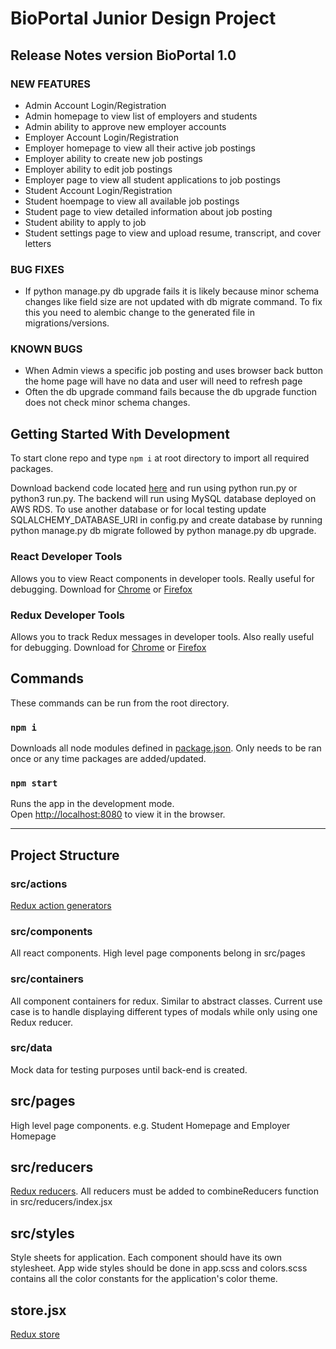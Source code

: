 BioPortal Junior Design Project
========

## Release Notes version BioPortal 1.0

### NEW FEATURES
* Admin Account Login/Registration
* Admin homepage to view list of employers and students
* Admin ability to approve new employer accounts
* Employer Account Login/Registration
* Employer homepage to view all their active job postings
* Employer ability to create new job postings
* Employer ability to edit job postings
* Employer page to view all student applications to job postings
* Student Account Login/Registration
* Student hoempage to view all available job postings
* Student page to view detailed information about job posting
* Student ability to apply to job
* Student settings page to view and upload resume, transcript, and cover letters


### BUG FIXES
* If python manage.py db upgrade fails it is likely because minor schema changes like field size are not updated with db migrate command. To fix this you need to alembic change to the generated file in migrations/versions.


### KNOWN BUGS
* When Admin views a specific job posting and uses browser back button the home page will have no data and user will need to refresh page
* Often the db upgrade command fails because the db upgrade function does not check minor schema changes.

## Getting Started With Development
To start clone repo and type `npm i` at root directory to import all required
packages.

Download backend code located [here](https://github.com/GTBioPortal/BioPortal_Backend) and run using python run.py or python3 run.py. The backend will run using MySQL database deployed on AWS RDS. To use another database or for local testing update SQLALCHEMY_DATABASE_URI in config.py and create database by running python manage.py db migrate followed by python manage.py db upgrade.

### React Developer Tools
Allows you to view React components in developer tools. Really useful for
debugging. Download for [Chrome](https://chrome.google.com/webstore/detail/react-developer-tools/fmkadmapgofadopljbjfkapdkoienihi) or [Firefox](https://addons.mozilla.org/en-US/firefox/addon/react-devtools/)

### Redux Developer Tools
Allows you to track Redux messages in developer tools. Also really useful for
debugging. Download for
[Chrome](https://chrome.google.com/webstore/detail/redux-devtools/lmhkpmbekcpmknklioeibfkpmmfibljd?hl=en) or [Firefox](https://addons.mozilla.org/en-US/firefox/addon/remotedev/)

## Commands

These commands can be run from the root directory.

### `npm i`
Downloads all node modules defined in
[package.json](https://github.gatech.edu/mfraschilla3/BioPortal/blob/master/package.json).
Only needs to be ran once or any time packages are added/updated.

### `npm start`

Runs the app in the development mode.<br>
Open [http://localhost:8080](http://localhost:8080) to view it in the browser.

---
## Project Structure

### src/actions

[Redux action generators](https://redux.js.org/basics/actions#action-creators)

### src/components

All react components. High level page components belong in src/pages

### src/containers

All component containers for redux. Similar to abstract classes. Current use
case is to handle displaying different types of modals while only using one
Redux reducer.

### src/data

Mock data for testing purposes until back-end is created.

## src/pages

High level page components. e.g. Student Homepage and Employer Homepage

## src/reducers
[Redux reducers](https://redux.js.org/basics/reducers). All reducers must be
added to combineReducers function in src/reducers/index.jsx

## src/styles
Style sheets for application. Each component should have its own stylesheet.
App wide styles should be done in app.scss and colors.scss contains all the
color constants for the application's color theme.

## store.jsx
[Redux store](https://redux.js.org/basics/store)
